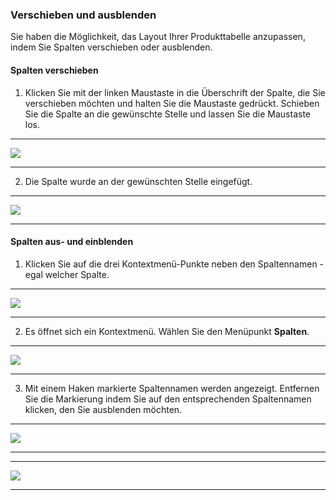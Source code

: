 ### Verschieben und ausblenden

Sie haben die Möglichkeit, das Layout Ihrer Produkttabelle anzupassen, indem Sie Spalten verschieben oder ausblenden.

#### Spalten verschieben

1) Klicken Sie mit der linken Maustaste in die Überschrift der Spalte, die Sie verschieben möchten und halten Sie die Maustaste gedrückt. Schieben Sie die Spalte an die gewünschte Stelle und lassen Sie die Maustaste los.

---
![](/Pictures/Web-Client/Produktlinie/Produktübersicht/Produkttabellenbereich/Verschieben-und-Ausblenden/verschieben_und_ausblenden_1.png)

---

2) Die Spalte wurde an der gewünschten Stelle eingefügt.

---
![](/Pictures/Web-Client/Produktlinie/Produktübersicht/Produkttabellenbereich/Verschieben-und-Ausblenden/verschieben_und_ausblenden_2.png)

---

#### Spalten aus- und einblenden

1) Klicken Sie auf die drei Kontextmenü-Punkte neben den Spaltennamen - egal welcher Spalte.

---
![](/Pictures/Web-Client/Produktlinie/Produktübersicht/Produkttabellenbereich/Verschieben-und-Ausblenden/verschieben_und_ausblenden_3.png)

---

2) Es öffnet sich ein Kontextmenü. Wählen Sie den Menüpunkt **Spalten**.

---
![](/Pictures/Web-Client/Produktlinie/Produktübersicht/Produkttabellenbereich/Verschieben-und-Ausblenden/verschieben_und_ausblenden_4.png)

---

3) Mit einem Haken markierte Spaltennamen werden angezeigt. Entfernen Sie die Markierung indem Sie auf den entsprechenden Spaltennamen klicken, den Sie ausblenden möchten.

---
![](/Pictures/Web-Client/Produktlinie/Produktübersicht/Produkttabellenbereich/Verschieben-und-Ausblenden/verschieben_und_ausblenden_5.png)

---

---
![](/Pictures/Web-Client/Produktlinie/Produktübersicht/Produkttabellenbereich/Verschieben-und-Ausblenden/verschieben_und_ausblenden_6.png)

---